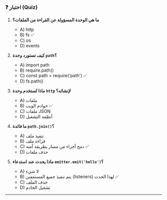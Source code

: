 ### ❓ اختبار (Quiz)

1.  **ما هي الوحدة المسؤولة عن القراءة من الملفات؟**
    * A) http
    * B) fs ✅
    * C) os
    * D) events

2.  **كيف تستورد وحدة `path`؟**
    * A) import path
    * B) require.path()
    * C) const path = require(‘path’) ✅
    * D) fs.path()

3.  **ماذا تُستخدم وحدة `http` لإنشائه؟**
    * A) ملفات
    * B) خوادم الويب ✅
    * C) ملفات JSON
    * D) أنظمة التشغيل

4.  **ما فائدة `path.join()`؟**
    * A) تنفيذ ملف
    * B) قراءة ملف
    * C) دمج أجزاء من مسار بطريقة آمنة ✅
    * D) حذف ملفات

5.  **ماذا يحدث عند استدعاء `emitter.emit('hello')`؟**
    * A) لا شيء
    * B) يتم تنفيذ جميع المستمعين (listeners) لهذا الحدث ✅
    * C) حذف الملف
    * D) تشغيل الخادم

***
